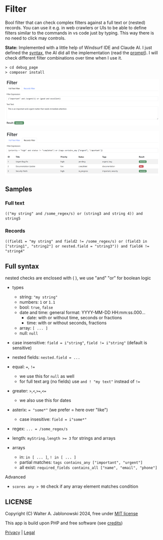 # Filter

Bool filter that can check complex filters against a full text or (nested) records. You can use it e.g. in web crawlers or UIs to be able to define filters similar to the commands in vs code just by typing. This way there is no need to click may controls.

**State:** Implemented with a little help of Windsurf IDE and Claude AI. I just defined the [syntax](#full-syntax), the AI did all the implementation (read the [prompt](ai.md)). I will check different filter combinations over time when I use it.

```
> cd debug_page
> composer install
```

![alt text](misc/01.png)

![alt text](misc/02.png)


Samples
----------------------------------------------------------

### Full text

```
(("my string" and /some_regex/s) or (string3 and string 4)) and string5
```

### Records

```
((field1 = "my string" and field2 != /some_regex/s) or (field3 in ["string1", "string2"] or nested.field = "string3")) and field4 != "string4"
```


Full syntax
----------------------------------------------------------

nested checks are enclosed with ( ), we use "and" "or" for boolean logic

- types
  - string:          `"my string"`
  - numbers:         `1` or `1.1`
  - bool:            `true`, `false`
  - date and time:   general format: YYYY-MM-DD HH:mm:ss.000...
    - date:          with or without time, seconds or fractions
    - time:          with or without seconds, fractions
  - array:           `[ ... ]`
  - null:            `null`
- case insensitive:  `field = i"string"`, `field != i"string"` (default is sensitive)
- nested fields:     `nested.field = ...`
- equal:             `=`, `!=`
  - we use this for `null` as well
  - for full text arg (no fields) use `and ! "my text"` instead of `!=`
- greater:           `>`,`<`,`>=`,`<=`
  - we also use this for dates
- asterix:           `= "some*"` (we prefer = here over "like")
  - case insesitive: `field = i"some*"`
- regex:             `... = /some_regex/s`

- length:            `myString.length >= 3` for strings and arrays

- arrays

  - in:              `in [ ... ]`, `! in [ ... ]`
  - partial matches: `tags contains_any ["important", "urgent"]`
  - all exist:       `required_fields contains_all ["name", "email", "phone"]`

Advanced

- `scores any > 90` check if any array element matches condition


LICENSE
----------------------------------------------------------

Copyright (C) Walter A. Jablonowski 2024, free under [MIT license](LICENSE)

This app is build upon PHP and free software (see [credits](credits.md))

[Privacy](https://walter-a-jablonowski.github.io/privacy.html) | [Legal](https://walter-a-jablonowski.github.io/imprint.html)
